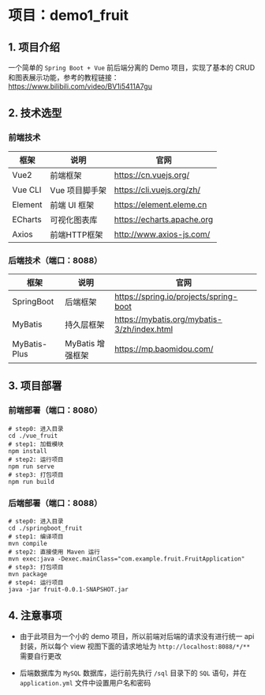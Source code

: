 # 项目：demo1_fruit

## 1. 项目介绍

一个简单的 `Spring Boot + Vue` 前后端分离的 Demo 项目，实现了基本的 CRUD 和图表展示功能，参考的教程链接：https://www.bilibili.com/video/BV1i5411A7gu

## 2. 技术选型

### 前端技术
| 框架    | 说明           | 官网                       |
| ------- | ------------- | -------------------------- |
| Vue2    | 前端框架       | https://cn.vuejs.org/      |
| Vue CLI | Vue 项目脚手架 | https://cli.vuejs.org/zh/  |
| Element | 前端 UI 框架   | https://element.eleme.cn   |
| ECharts | 可视化图表库   | https://echarts.apache.org |
| Axios   | 前端HTTP框架   | http://www.axios-js.com/   |

### 后端技术（端口：8088）

| 框架         | 说明             | 官网                                        |
| ------------ | --------------- | ------------------------------------------- |
| SpringBoot   | 后端框架         | https://spring.io/projects/spring-boot      |
| MyBatis      | 持久层框架       | https://mybatis.org/mybatis-3/zh/index.html |
| MyBatis-Plus | MyBatis 增强框架 | https://mp.baomidou.com/                    |

## 3. 项目部署

### 前端部署（端口：8080）

```shell
# step0: 进入目录
cd ./vue_fruit
# step1: 加载模块
npm install
# step2: 运行项目
npm run serve
# step3: 打包项目
npm run build
```

### 后端部署（端口：8088）

```shell
# step0: 进入目录
cd ./springboot_fruit
# step1: 编译项目
mvn compile
# step2: 直接使用 Maven 运行
mvn exec:java -Dexec.mainClass="com.example.fruit.FruitApplication"
# step3: 打包项目
mvn package
# step4: 运行项目
java -jar fruit-0.0.1-SNAPSHOT.jar
```

## 4. 注意事项

* 由于此项目为一个小的 demo 项目，所以前端对后端的请求没有进行统一 api 封装，所以每个 view 视图下面的请求地址为 `http://localhost:8088/*/**` 需要自行更改

* 后端数据库为 `MySQL` 数据库，运行前先执行 `/sql` 目录下的 `SQL` 语句，并在 `application.yml` 文件中设置用户名和密码
